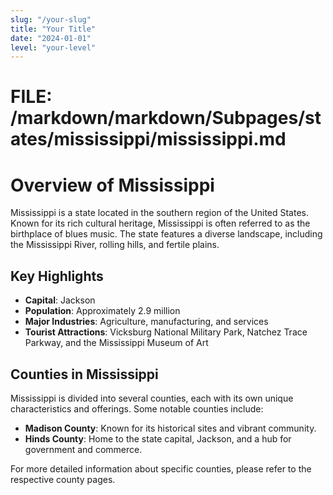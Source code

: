 ```yaml
---
slug: "/your-slug"
title: "Your Title"
date: "2024-01-01"
level: "your-level"
---
```


# FILE: /markdown/markdown/Subpages/states/mississippi/mississippi.md

# Overview of Mississippi

Mississippi is a state located in the southern region of the United States. Known for its rich cultural heritage, Mississippi is often referred to as the birthplace of blues music. The state features a diverse landscape, including the Mississippi River, rolling hills, and fertile plains.

## Key Highlights

- **Capital**: Jackson
- **Population**: Approximately 2.9 million
- **Major Industries**: Agriculture, manufacturing, and services
- **Tourist Attractions**: Vicksburg National Military Park, Natchez Trace Parkway, and the Mississippi Museum of Art

## Counties in Mississippi

Mississippi is divided into several counties, each with its own unique characteristics and offerings. Some notable counties include:

- **Madison County**: Known for its historical sites and vibrant community.
- **Hinds County**: Home to the state capital, Jackson, and a hub for government and commerce.

For more detailed information about specific counties, please refer to the respective county pages.